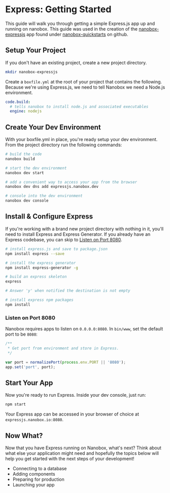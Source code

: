 # Express: Getting Started

This guide will walk you through getting a simple Express.js app up and running on nanobox. This guide was used in the creation of the [nanobox-expressjs](https://github.com/nanobox-quickstarts/nanobox-expressjs) app found under [nanobox-quickstarts](https://github.com/nanobox-quickstarts) on github.

## Setup Your Project

If you don't have an existing project, create a new project directory.

```bash
mkdir nanobox-expressjs
```

Create a `boxfile.yml` at the root of your project that contains the following. Because we're using Express.js, we need to tell Nanobox we need a Node.js environment.

```yaml
code.build:
  # tells nanobox to install node.js and associated executables
  engine: nodejs
```

## Create Your Dev Environment
With your boxfile.yml in place, you're ready setup your dev environment. From the project directory run the following commands:

```bash
# build the code
nanobox build

# start the dev environment
nanobox dev start

# add a convenient way to access your app from the browser
nanobox dev dns add expressjs.nanobox.dev

# console into the dev environment
nanobox dev console
```

## Install & Configure Express
If you're working with a brand new project directory with nothing in it, you'll need to install Express and Express Generator. If you already have an Express codebase, you can skip to [Listen on Port 8080](#listen-on-port-8080).

```bash
# install express.js and save to package.json
npm install express --save

# install the express generator
npm install express-generator -g

# build an express skeleton
express

# Answer 'y' when notified the destination is not empty

# install express npm packages
npm install
```

### Listen on Port 8080
Nanobox requires apps to listen on `0.0.0.0:8080`. In `bin/www`, set the default port to be `8080`:

```js
/**
 * Get port from environment and store in Express.
 */

var port = normalizePort(process.env.PORT || '8080');
app.set('port', port);
```

## Start Your App
Now you're ready to run Express. Inside your dev console, just run:

```bash
npm start
```

Your Express app can be accessed in your browser of choice at `expressjs.nanobox.io:8080`.

## Now What?
Now that you have Express running on Nanobox, what's next? Think about what else your application might need and hopefully the topics below will help you get started with the next steps of your development!

* Connecting to a database
* Adding components
* Preparing for production
* Launching your app
